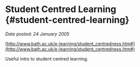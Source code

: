 # Student Centred Learning {#student-centred-learning}

_Date posted: 24 January 2005_

[http://www.bath.ac.uk/e-learning/student_centredness.htm#](http://www.bath.ac.uk/e-learning/student_centredness.htm#)

Useful intro to student centred learning.